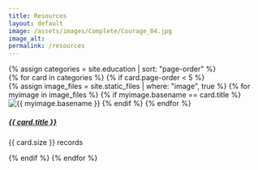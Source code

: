 ```yaml
---
title: Resources
layout: default
image: /assets/images/Complete/Courage_04.jpg
image_alt: 
permalink: /resources
---
```

<div class="container-fluid">
  {% assign categories = site.education | sort: "page-order" %}
  <!-- Upper Row -->
    <div class="row">
    {% for card in categories %}
    {% if card.page-order < 5 %}
      <div class="col-6">
        <div class="card width-100 border-0 mb-2 bg-transparent">
        {% assign image_files = site.static_files | where: "image", true %}
        {% for myimage in image_files %}
        {% if myimage.basename == card.title %}
        <img src="/assets/images/Education/{{ myimage.name }}" class="card-img-top" alt="{{ myimage.basename }}" />
        {% endif %}
        {% endfor %}
          <div class="card-body">
            <h5 class="card-title">
              <a href="{{ card.url }}"> {{ card.title }}</a>
            </h5>
            <p class="card-text"> {{ card.size }} records</p>
          </div>
        </div>
      </div>
      {% endif %}
    {% endfor %}
    </div>
    </div>
